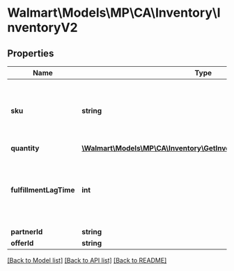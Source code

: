 # Walmart\Models\MP\CA\Inventory\InventoryV2

## Properties

Name | Type | Description | Notes
------------ | ------------- | ------------- | -------------
**sku** | **string** | An arbitrary alphanumeric unique ID, seller-specified, identifying each item. |
**quantity** | [**\Walmart\Models\MP\CA\Inventory\GetInventory200ResponseQuantity**](GetInventory200ResponseQuantity.md) |  |
**fulfillmentLagTime** | **int** | The number of days between when the item is ordered and when it is shipped |
**partnerId** | **string** |  | [optional]
**offerId** | **string** |  | [optional]


[[Back to Model list]](./) [[Back to API list]](../../../../../README.md#supported-apis) [[Back to README]](../../../../../README.md)
